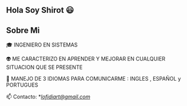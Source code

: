 ## Hola Soy Shirot 😃

<h2> Sobre Mi </h2>

<p align="left">
  
🎓 INGENIERO EN SISTEMAS

👽 ME CARACTERIZO EN APRENDER Y MEJORAR EN CUALQUIER SITUACION QUE SE PRESENTE

💙 MANEJO DE 3 IDIOMAS PARA COMUNICARME : INGLES , ESPAÑOL y PORTUGUES

📫 Contacto: **lofidiart@gmail.com*

  </p>
<br>
